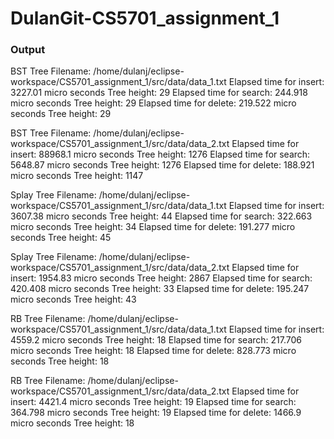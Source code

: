# DulanGit-CS5701_assignment_1

### Output 

BST Tree
Filename: /home/dulanj/eclipse-workspace/CS5701_assignment_1/src/data/data_1.txt
Elapsed time for insert: 3227.01 micro seconds
Tree height: 29
Elapsed time for search: 244.918 micro seconds
Tree height: 29
Elapsed time for delete: 219.522 micro seconds
Tree height: 29

BST Tree
Filename: /home/dulanj/eclipse-workspace/CS5701_assignment_1/src/data/data_2.txt
Elapsed time for insert: 88968.1 micro seconds
Tree height: 1276
Elapsed time for search: 5648.87 micro seconds
Tree height: 1276
Elapsed time for delete: 188.921 micro seconds
Tree height: 1147

Splay Tree
Filename: /home/dulanj/eclipse-workspace/CS5701_assignment_1/src/data/data_1.txt
Elapsed time for insert: 3607.38 micro seconds
Tree height: 44
Elapsed time for search: 322.663 micro seconds
Tree height: 34
Elapsed time for delete: 191.277 micro seconds
Tree height: 45

Splay Tree
Filename: /home/dulanj/eclipse-workspace/CS5701_assignment_1/src/data/data_2.txt
Elapsed time for insert: 1954.83 micro seconds
Tree height: 2867
Elapsed time for search: 420.408 micro seconds
Tree height: 33
Elapsed time for delete: 195.247 micro seconds
Tree height: 43

RB Tree
Filename: /home/dulanj/eclipse-workspace/CS5701_assignment_1/src/data/data_1.txt
Elapsed time for insert: 4559.2 micro seconds
Tree height: 18
Elapsed time for search: 217.706 micro seconds
Tree height: 18
Elapsed time for delete: 828.773 micro seconds
Tree height: 18

RB Tree
Filename: /home/dulanj/eclipse-workspace/CS5701_assignment_1/src/data/data_2.txt
Elapsed time for insert: 4421.4 micro seconds
Tree height: 19
Elapsed time for search: 364.798 micro seconds
Tree height: 19
Elapsed time for delete: 1466.9 micro seconds
Tree height: 18